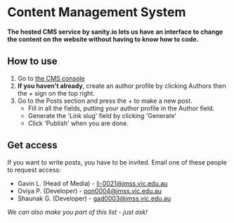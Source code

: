 # Content Management System

**The hosted CMS service by sanity.io lets us have an interface to change the content on the website without having to know how to code.**<br>

## How to use
1. Go to [the CMS console](https://plastic-oceans-jmss.sanity.studio)
2. **If you haven't already**, create an author profile by clicking Authors then the + sign on the top right.
3. Go to the Posts section and press the + to make a new post.
    - Fill in all the fields, putting your author profile in the Author field.
    - Generate the 'Link slug' field by clicking 'Generate'
    - Click 'Publish' when you are done.
    
## Get access
If you want to write posts, you have to be invited. Email one of these people to request access:
- Gavin L. (Head of Media) - li-0021@jmss.vic.edu.au
- Oviya P. (Developer) - pon0004@jmss.vic.edu.au
- Shaunak G. (Developer) - gad0003@jmss.vic.edu.au


*We can also make you part of this list - just ask!*
